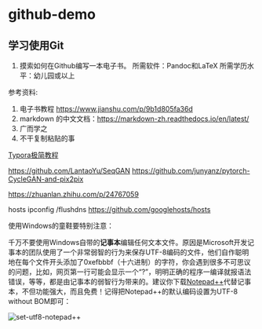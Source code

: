 # github-demo

## 学习使用Git

1. 摸索如何在Github编写一本电子书。
   所需软件：Pandoc和LaTeX 
   所需学历水平：幼儿园或以上

参考资料:
1. 电子书教程 <https://www.jianshu.com/p/9b1d805fa36d>
2. markdown 的中文文档：https://markdown-zh.readthedocs.io/en/latest/
3. 广而学之
4. 不干复制粘贴的事

[Typora极简教程](http://https://www.jianshu.com/p/a6a6a22e9393)

https://github.com/LantaoYu/SeqGAN
https://github.com/junyanz/pytorch-CycleGAN-and-pix2pix

https://zhuanlan.zhihu.com/p/24767059



hosts
ipconfig /flushdns
https://github.com/googlehosts/hosts



使用Windows的童鞋要特别注意：

千万不要使用Windows自带的**记事本**编辑任何文本文件。原因是Microsoft开发记事本的团队使用了一个非常弱智的行为来保存UTF-8编码的文件，他们自作聪明地在每个文件开头添加了0xefbbbf（十六进制）的字符，你会遇到很多不可思议的问题，比如，网页第一行可能会显示一个“?”，明明正确的程序一编译就报语法错误，等等，都是由记事本的弱智行为带来的。建议你下载[Notepad++](http://notepad-plus-plus.org/)代替记事本，不但功能强大，而且免费！记得把Notepad++的默认编码设置为UTF-8 without BOM即可：

![set-utf8-notepad++](https://www.liaoxuefeng.com/files/attachments/919018919808256/0)

